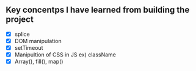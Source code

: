 ## Key concentps I have learned from building the project

- [x] splice 
- [x] DOM manipulation
- [x] setTimeout
- [x] Manipultion of CSS in JS ex) className
- [x] Array(), fill(), map()
